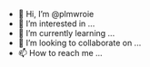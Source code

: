 - 👋 Hi, I’m @plmwroie
- 👀 I’m interested in ...
- 🌱 I’m currently learning ...
- 💞️ I’m looking to collaborate on ...
- 📫 How to reach me ...

<!---
plmwroie/plmwroie is a ✨ special ✨ repository because its `README.md` (this file) appears on your GitHub profile.
You can click the Preview link to take a look at your changes.
--->
